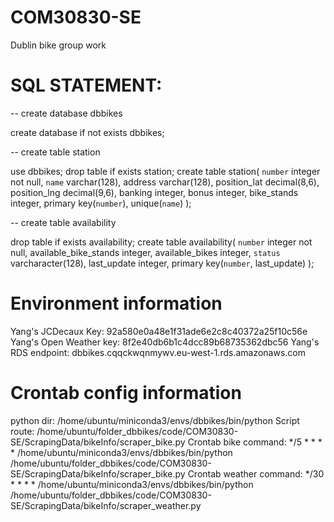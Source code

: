 # COM30830-SE
Dublin bike group work

# SQL STATEMENT:
-- create database dbbikes

create database if not exists dbbikes;

-- create table station

use dbbikes;
drop table if exists station;
create table station(
	`number` integer not null,
    `name` varchar(128),
    address varchar(128),
    position_lat decimal(8,6),
    position_lng decimal(9,6),
    banking integer,
    bonus integer,
    bike_stands integer,
    primary key(`number`),
    unique(`name`)
);

-- create table availability

drop table if exists availability;
create table availability(
	`number` integer not null,
    available_bike_stands integer,
    available_bikes integer,
    `status` varcharacter(128),
    last_update integer,
    primary key(`number`, last_update)
);

# Environment information
Yang's JCDecaux Key: 92a580e0a48e1f31ade6e2c8c40372a25f10c56e
Yang's Open Weather key: 8f2e40db6b1c4dcc89b68735362dbc56
Yang's RDS endpoint: dbbikes.cqqckwqnmywv.eu-west-1.rds.amazonaws.com

# Crontab config information
python dir: /home/ubuntu/miniconda3/envs/dbbikes/bin/python
Script route: /home/ubuntu/folder_dbbikes/code/COM30830-SE/ScrapingData/bikeInfo/scraper_bike.py
Crontab bike command: */5 * * * * /home/ubuntu/miniconda3/envs/dbbikes/bin/python /home/ubuntu/folder_dbbikes/code/COM30830-SE/ScrapingData/bikeInfo/scraper_bike.py
Crontab weather command: */30 * * * * /home/ubuntu/miniconda3/envs/dbbikes/bin/python /home/ubuntu/folder_dbbikes/code/COM30830-SE/ScrapingData/bikeInfo/scraper_weather.py


